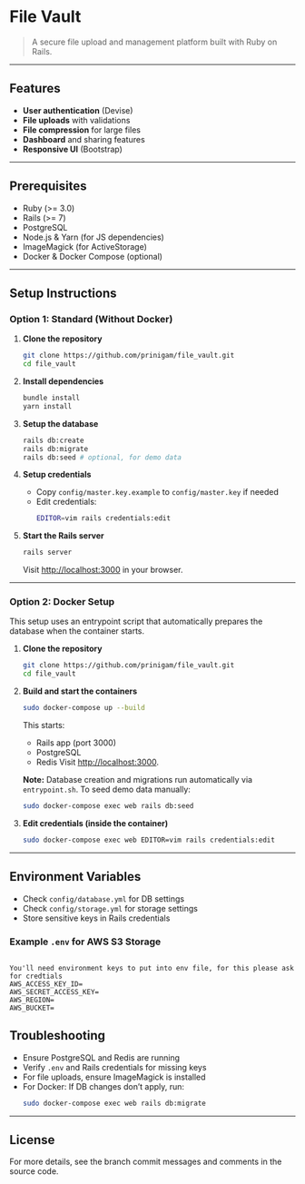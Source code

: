 # File Vault

>A secure file upload and management platform built with Ruby on Rails.

---

## Features
- **User authentication** (Devise)
- **File uploads** with validations
- **File compression** for large files
- **Dashboard** and sharing features
- **Responsive UI** (Bootstrap)

---

## Prerequisites
- Ruby (>= 3.0)
- Rails (>= 7)
- PostgreSQL
- Node.js & Yarn (for JS dependencies)
- ImageMagick (for ActiveStorage)
- Docker & Docker Compose (optional)

---

## Setup Instructions

### Option 1: Standard (Without Docker)

1. **Clone the repository**
    ```bash
    git clone https://github.com/prinigam/file_vault.git
    cd file_vault
    ```

2. **Install dependencies**
    ```bash
    bundle install
    yarn install
    ```

3. **Setup the database**
    ```bash
    rails db:create
    rails db:migrate
    rails db:seed # optional, for demo data
    ```

4. **Setup credentials**
    - Copy `config/master.key.example` to `config/master.key` if needed
    - Edit credentials:
      ```bash
      EDITOR=vim rails credentials:edit
      ```

5. **Start the Rails server**
    ```bash
    rails server
    ```
    Visit [http://localhost:3000](http://localhost:3000) in your browser.

---

### Option 2: Docker Setup

This setup uses an entrypoint script that automatically prepares the database when the container starts.

1. **Clone the repository**
    ```bash
    git clone https://github.com/prinigam/file_vault.git
    cd file_vault
    ```

2. **Build and start the containers**
    ```bash
    sudo docker-compose up --build
    ```
    This starts:
    - Rails app (port 3000)
    - PostgreSQL
    - Redis
    Visit [http://localhost:3000](http://localhost:3000).

    **Note:** Database creation and migrations run automatically via `entrypoint.sh`.
    To seed demo data manually:
    ```bash
    sudo docker-compose exec web rails db:seed
    ```

3. **Edit credentials (inside the container)**
    ```bash
    sudo docker-compose exec web EDITOR=vim rails credentials:edit
    ```

---

## Environment Variables
- Check `config/database.yml` for DB settings
- Check `config/storage.yml` for storage settings
- Store sensitive keys in Rails credentials

### Example `.env` for AWS S3 Storage
```

You'll need environment keys to put into env file, for this please ask for credtials
AWS_ACCESS_KEY_ID=
AWS_SECRET_ACCESS_KEY=
AWS_REGION=
AWS_BUCKET=
```

## Troubleshooting
- Ensure PostgreSQL and Redis are running
- Verify `.env` and Rails credentials for missing keys
- For file uploads, ensure ImageMagick is installed
- For Docker: If DB changes don’t apply, run:
    ```bash
    sudo docker-compose exec web rails db:migrate
    ```

---

## License
For more details, see the branch commit messages and comments in the source code.
